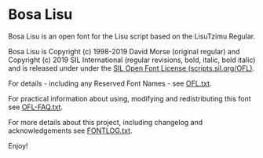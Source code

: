 # Bosa Lisu

Bosa Lisu is an open font for the Lisu script based on the LisuTzimu Regular.

Bosa Lisu is Copyright (c) 1998-2019 David Morse (original regular) and Copyright (c) 2019 SIL International (regular revisions, bold, italic, bold italic) and is released under under the [SIL Open Font License (scripts.sil.org/OFL)](http://scripts.sil.org/OFL).

For details - including any Reserved Font Names - see [OFL.txt](OFL.txt).  

For practical information about using, modifying and redistributing this font see [OFL-FAQ.txt](OFL-FAQ.txt).

For more details about this project, including changelog and acknowledgements see [FONTLOG.txt](FONTLOG.txt).

Enjoy!
